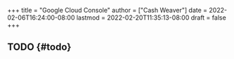 +++
title = "Google Cloud Console"
author = ["Cash Weaver"]
date = 2022-02-06T16:24:00-08:00
lastmod = 2022-02-20T11:35:13-08:00
draft = false
+++

## TODO {#todo}
